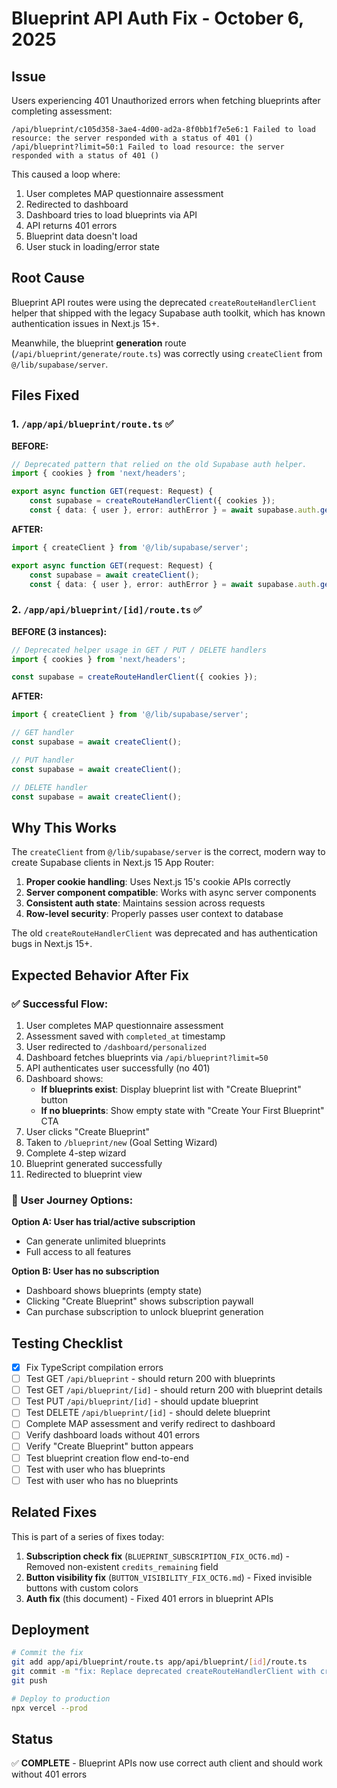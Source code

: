 # Blueprint API Auth Fix - October 6, 2025

## Issue
Users experiencing 401 Unauthorized errors when fetching blueprints after completing assessment:
```
/api/blueprint/c105d358-3ae4-4d00-ad2a-8f0bb1f7e5e6:1 Failed to load resource: the server responded with a status of 401 ()
/api/blueprint?limit=50:1 Failed to load resource: the server responded with a status of 401 ()
```

This caused a loop where:
1. User completes MAP questionnaire assessment
2. Redirected to dashboard
3. Dashboard tries to load blueprints via API
4. API returns 401 errors
5. Blueprint data doesn't load
6. User stuck in loading/error state

## Root Cause
Blueprint API routes were using the deprecated `createRouteHandlerClient` helper that shipped with the legacy Supabase auth toolkit, which has known authentication issues in Next.js 15+.

Meanwhile, the blueprint **generation** route (`/api/blueprint/generate/route.ts`) was correctly using `createClient` from `@/lib/supabase/server`.

## Files Fixed

### 1. `/app/api/blueprint/route.ts` ✅
**BEFORE:**
```typescript
// Deprecated pattern that relied on the old Supabase auth helper.
import { cookies } from 'next/headers';

export async function GET(request: Request) {
    const supabase = createRouteHandlerClient({ cookies });
    const { data: { user }, error: authError } = await supabase.auth.getUser();
```

**AFTER:**
```typescript
import { createClient } from '@/lib/supabase/server';

export async function GET(request: Request) {
    const supabase = await createClient();
    const { data: { user }, error: authError } = await supabase.auth.getUser();
```

### 2. `/app/api/blueprint/[id]/route.ts` ✅
**BEFORE (3 instances):**
```typescript
// Deprecated helper usage in GET / PUT / DELETE handlers
import { cookies } from 'next/headers';

const supabase = createRouteHandlerClient({ cookies });
```

**AFTER:**
```typescript
import { createClient } from '@/lib/supabase/server';

// GET handler
const supabase = await createClient();

// PUT handler  
const supabase = await createClient();

// DELETE handler
const supabase = await createClient();
```

## Why This Works

The `createClient` from `@/lib/supabase/server` is the correct, modern way to create Supabase clients in Next.js 15 App Router:

1. **Proper cookie handling**: Uses Next.js 15's cookie APIs correctly
2. **Server component compatible**: Works with async server components
3. **Consistent auth state**: Maintains session across requests
4. **Row-level security**: Properly passes user context to database

The old `createRouteHandlerClient` was deprecated and has authentication bugs in Next.js 15+.

## Expected Behavior After Fix

### ✅ Successful Flow:
1. User completes MAP questionnaire assessment
2. Assessment saved with `completed_at` timestamp
3. User redirected to `/dashboard/personalized`
4. Dashboard fetches blueprints via `/api/blueprint?limit=50`
5. API authenticates user successfully (no 401)
6. Dashboard shows:
   - **If blueprints exist**: Display blueprint list with "Create Blueprint" button
   - **If no blueprints**: Show empty state with "Create Your First Blueprint" CTA
7. User clicks "Create Blueprint"
8. Taken to `/blueprint/new` (Goal Setting Wizard)
9. Complete 4-step wizard
10. Blueprint generated successfully
11. Redirected to blueprint view

### 🎯 User Journey Options:

**Option A: User has trial/active subscription**
- Can generate unlimited blueprints
- Full access to all features

**Option B: User has no subscription**
- Dashboard shows blueprints (empty state)
- Clicking "Create Blueprint" shows subscription paywall
- Can purchase subscription to unlock blueprint generation

## Testing Checklist

- [x] Fix TypeScript compilation errors
- [ ] Test GET `/api/blueprint` - should return 200 with blueprints
- [ ] Test GET `/api/blueprint/[id]` - should return 200 with blueprint details
- [ ] Test PUT `/api/blueprint/[id]` - should update blueprint
- [ ] Test DELETE `/api/blueprint/[id]` - should delete blueprint
- [ ] Complete MAP assessment and verify redirect to dashboard
- [ ] Verify dashboard loads without 401 errors
- [ ] Verify "Create Blueprint" button appears
- [ ] Test blueprint creation flow end-to-end
- [ ] Test with user who has blueprints
- [ ] Test with user who has no blueprints

## Related Fixes

This is part of a series of fixes today:
1. **Subscription check fix** (`BLUEPRINT_SUBSCRIPTION_FIX_OCT6.md`) - Removed non-existent `credits_remaining` field
2. **Button visibility fix** (`BUTTON_VISIBILITY_FIX_OCT6.md`) - Fixed invisible buttons with custom colors
3. **Auth fix** (this document) - Fixed 401 errors in blueprint APIs

## Deployment

```bash
# Commit the fix
git add app/api/blueprint/route.ts app/api/blueprint/[id]/route.ts
git commit -m "fix: Replace deprecated createRouteHandlerClient with createClient in blueprint APIs"
git push

# Deploy to production
npx vercel --prod
```

## Status
✅ **COMPLETE** - Blueprint APIs now use correct auth client and should work without 401 errors
